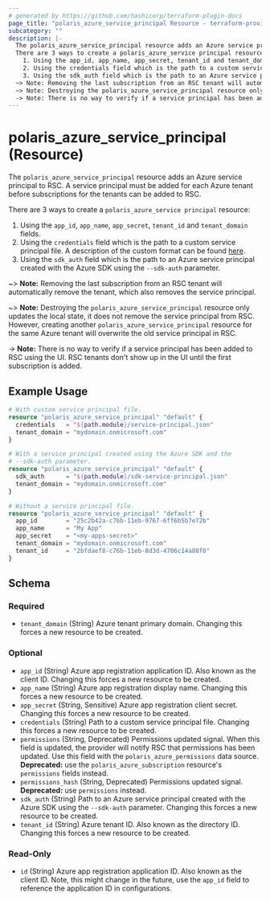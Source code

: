 ```yaml
---
# generated by https://github.com/hashicorp/terraform-plugin-docs
page_title: "polaris_azure_service_principal Resource - terraform-provider-polaris"
subcategory: ""
description: |-
  The polaris_azure_service_principal resource adds an Azure service principal to RSC. A service principal must be added for each Azure tenant before subscriptions for the tenants can be added to RSC.
  There are 3 ways to create a polaris_azure_service principal resource:
    1. Using the app_id, app_name, app_secret, tenant_id and tenant_domain fields.
    2. Using the credentials field which is the path to a custom service principal file. A description      of the custom format can be found      here https://github.com/rubrikinc/rubrik-polaris-sdk-for-go?tab=readme-ov-file#azure-credentials.
    3. Using the sdk_auth field which is the path to an Azure service principal created with the Azure      SDK using the --sdk-auth parameter.
  ~> Note: Removing the last subscription from an RSC tenant will automatically remove the tenant, which also removes the service principal.
  ~> Note: Destroying the polaris_azure_service_principal resource only updates the local state, it does not remove the service principal from RSC. However, creating another polaris_azure_service_principal resource for the same Azure tenant will overwrite the old service principal in RSC.
  -> Note: There is no way to verify if a service principal has been added to RSC using the UI. RSC tenants don't show up in the UI until the first subscription is added.
---
```


# polaris_azure_service_principal (Resource)

The `polaris_azure_service_principal` resource adds an Azure service principal to RSC. A service principal must be added for each Azure tenant before subscriptions for the tenants can be added to RSC.

There are 3 ways to create a `polaris_azure_service principal` resource:
  1. Using the `app_id`, `app_name`, `app_secret`, `tenant_id` and `tenant_domain` fields.
  2. Using the `credentials` field which is the path to a custom service principal file. A description      of the custom format can be found      [here](https://github.com/rubrikinc/rubrik-polaris-sdk-for-go?tab=readme-ov-file#azure-credentials).
  3. Using the `sdk_auth` field which is the path to an Azure service principal created with the Azure      SDK using the `--sdk-auth` parameter.

~> **Note:** Removing the last subscription from an RSC tenant will automatically remove the tenant, which also removes the service principal.

~> **Note:** Destroying the `polaris_azure_service_principal` resource only updates the local state, it does not remove the service principal from RSC. However, creating another `polaris_azure_service_principal` resource for the same Azure tenant will overwrite the old service principal in RSC.

-> **Note:** There is no way to verify if a service principal has been added to RSC using the UI. RSC tenants don't show up in the UI until the first subscription is added.

## Example Usage

```terraform
# With custom service principal file.
resource "polaris_azure_service_principal" "default" {
  credentials   = "${path.module}/service-principal.json"
  tenant_domain = "mydomain.onmicrosoft.com"
}

# With a service principal created using the Azure SDK and the
# --sdk-auth parameter.
resource "polaris_azure_service_principal" "default" {
  sdk_auth      = "${path.module}/sdk-service-principal.json"
  tenant_domain = "mydomain.onmicrosoft.com"
}

# Without a service principal file.
resource "polaris_azure_service_principal" "default" {
  app_id        = "25c2b42a-c76b-11eb-9767-6ff6b5b7e72b"
  app_name      = "My App"
  app_secret    = "<my-apps-secret>"
  tenant_domain = "mydomain.onmicrosoft.com"
  tenant_id     = "2bfdaef8-c76b-11eb-8d3d-4706c14a88f0"
}
```

<!-- schema generated by tfplugindocs -->
## Schema

### Required

- `tenant_domain` (String) Azure tenant primary domain. Changing this forces a new resource to be created.

### Optional

- `app_id` (String) Azure app registration application ID. Also known as the client ID. Changing this forces a new resource to be created.
- `app_name` (String) Azure app registration display name. Changing this forces a new resource to be created.
- `app_secret` (String, Sensitive) Azure app registration client secret. Changing this forces a new resource to be created.
- `credentials` (String) Path to a custom service principal file. Changing this forces a new resource to be created.
- `permissions` (String, Deprecated) Permissions updated signal. When this field is updated, the provider will notify RSC that permissions has been updated. Use this field with the `polaris_azure_permissions` data source. **Deprecated:** use the `polaris_azure_subscription` resource's `permissions` fields instead.
- `permissions_hash` (String, Deprecated) Permissions updated signal. **Deprecated:** use `permissions` instead.
- `sdk_auth` (String) Path to an Azure service principal created with the Azure SDK using the `--sdk-auth` parameter. Changing this forces a new resource to be created.
- `tenant_id` (String) Azure tenant ID. Also known as the directory ID. Changing this forces a new resource to be created.

### Read-Only

- `id` (String) Azure app registration application ID. Also known as the client ID. Note, this might change in the future, use the `app_id` field to reference the application ID in configurations.
